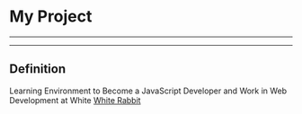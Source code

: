 # My Project

---
---


## Definition


Learning Environment to Become a JavaScript Developer and Work in Web Development at White [White Rabbit](https://white-rabbit.dev)
